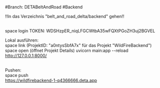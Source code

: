 #Branch: DETABeltAndRoad
#Backend

!!In das Verzeichnis "belt_and_road_delta/backend" gehen!! </br></br>

space login
TOKEN: WDSHzpER_niqLFGCWtbA35wFQXtPGoZH3uj2BGVEL

Lokal ausführen: </br>
    space link (ProjektID: "a0ntysSbfA7x" für das Projekt "WildFireBackend") </br>
    space open (öffnet Projekt Details)
    uvicorn main:app --reload </br>
    http://127.0.0.1:8000/
</br></br>

Pushen:</br>
    space push</br>
    https://wildfirebackend-1-q4366666.deta.app




